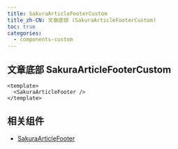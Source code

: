 ```yaml
---
title: SakuraArticleFooterCustom
title_zh-CN: 文章底部 (SakuraArticleFooterCustom)
toc: true
categories:
  - components-custom
---
```


## 文章底部 SakuraArticleFooterCustom

```vue
<template>
  <SakuraArticleFooter />
</template>
```

<SakuraArticleFooterCustomPG />

## 相关组件

- [SakuraArticleFooter](/components/SakuraArticleFooter)
